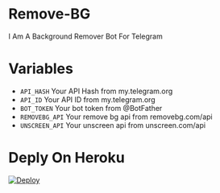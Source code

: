 # Remove-BG
I Am A Background Remover Bot For Telegram

# Variables

- `API_HASH` Your API Hash from my.telegram.org
- `API_ID` Your API ID from my.telegram.org
- `BOT_TOKEN` Your bot token from @BotFather
- `REMOVEBG_API` Your remove bg api from removebg.com/api
- `UNSCREEN_API` Your unscreen api from unscreen.com/api

# Deply On Heroku

[![Deploy](https://www.herokucdn.com/deploy/button.svg)](https://heroku.com/deploy)
